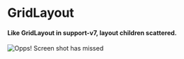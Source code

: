 GridLayout
============
#### Like GridLayout in support-v7, layout children scattered.
![Opps! Screen shot has missed](https://github.com/dolphinwang/ImageCoverFlow/raw/master/Screenshot.png)

